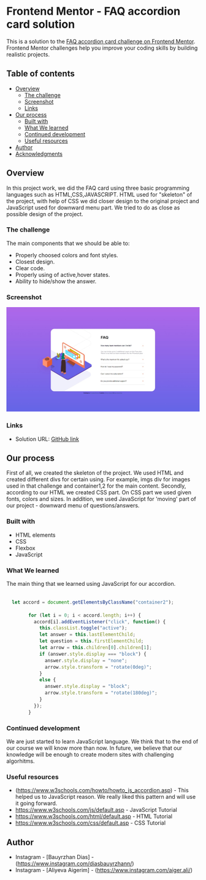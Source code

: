 # Frontend Mentor - FAQ accordion card solution

This is a solution to the [FAQ accordion card challenge on Frontend Mentor](https://www.frontendmentor.io/challenges/faq-accordion-card-XlyjD0Oam). Frontend Mentor challenges help you improve your coding skills by building realistic projects. 

## Table of contents

- [Overview](#overview)
  - [The challenge](#the-challenge)
  - [Screenshot](#screenshot)
  - [Links](#links)
- [Our process](#our-process)
  - [Built with](#built-with)
  - [What We learned](#what-we-learned)
  - [Continued development](#continued-development)
  - [Useful resources](#useful-resources)
- [Author](#author)
- [Acknowledgments](#acknowledgments)

## Overview
In this project work, we did the FAQ card using three basic programming languages such as HTML,CSS,JAVASCRIPT. HTML used for "skeleton" of the project, with help of CSS we did closer design to the original project and JavaScript used for downward menu part. We tried to do as close as possible design of the project.

### The challenge
The main components that we should be able to:
- Properly choosed colors and font styles. 
- Closest design.
- Clear code.
- Properly using of active,hover states.
- Ability to hide/show the answer.

### Screenshot

![Our Work](./images/Unknown.jpeg)


### Links

- Solution URL: [GitHub link](https://aigerimali.github.io/Practice-work-FAQ-card-/)


## Our process

First of all, we created the skeleton of the project. We used HTML and created different divs for certain using. For example, imgs div for images used in that challenge and container1,2 for the main content. Secondly, according to our HTML we created CSS part. On CSS part we used given fonts, colors and sizes. In addition, we used JavaScript for 'moving' part of our project - downward menu of questions/answers. 

### Built with

- HTML elements
- CSS 
- Flexbox
- JavaScript

### What We learned

The main thing that we learned using JavaScript for our accordion. 

```js
 
  let accord = document.getElementsByClassName("container2");

        for (let i = 0; i < accord.length; i++) {
          accord[i].addEventListener("click", function() {
            this.classList.toggle("active");
            let answer = this.lastElementChild;
            let question = this.firstElementChild;
            let arrow = this.children[0].children[1];
            if (answer.style.display === "block") {
              answer.style.display = "none";
              arrow.style.transform = "rotate(0deg)";
            }
            else {
              answer.style.display = "block";
              arrow.style.transform = "rotate(180deg)";
            }
          });
        }
```
### Continued development

We are just started to learn JavaScript language. We think that to the end of our course we will know more than now. In future, we believe that our knowledge will be enough to create modern sites with challenging algorhitms.

### Useful resources

- (https://www.w3schools.com/howto/howto_js_accordion.asp) - This helped us to JavaScript reason. We really liked this pattern and will use it going forward.
- https://www.w3schools.com/js/default.asp - JavaScript Tutorial
- https://www.w3schools.com/html/default.asp - HTML Tutorial
- https://www.w3schools.com/css/default.asp - CSS Tutorial

## Author

- Instagram - [Bauyrzhan Dias] - (https://www.instagram.com/diasbauyrzhann/)
- Instagram - [Aliyeva Aigerim] - (https://www.instagram.com/aiger.ali/)

